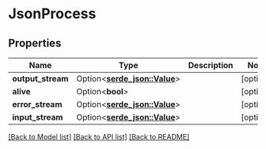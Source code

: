 # JsonProcess

## Properties

Name | Type | Description | Notes
------------ | ------------- | ------------- | -------------
**output_stream** | Option<[**serde_json::Value**](.md)> |  | [optional]
**alive** | Option<**bool**> |  | [optional]
**error_stream** | Option<[**serde_json::Value**](.md)> |  | [optional]
**input_stream** | Option<[**serde_json::Value**](.md)> |  | [optional]

[[Back to Model list]](../README.md#documentation-for-models) [[Back to API list]](../README.md#documentation-for-api-endpoints) [[Back to README]](../README.md)


